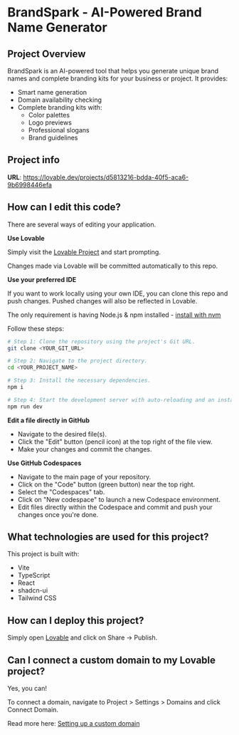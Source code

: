 # BrandSpark - AI-Powered Brand Name Generator

## Project Overview

BrandSpark is an AI-powered tool that helps you generate unique brand names and complete branding kits for your business or project. It provides:

- Smart name generation
- Domain availability checking
- Complete branding kits with:
  - Color palettes
  - Logo previews
  - Professional slogans
  - Brand guidelines

## Project info

**URL**: https://lovable.dev/projects/d5813216-bdda-40f5-aca6-9b6998446efa

## How can I edit this code?

There are several ways of editing your application.

**Use Lovable**

Simply visit the [Lovable Project](https://lovable.dev/projects/d5813216-bdda-40f5-aca6-9b6998446efa) and start prompting.

Changes made via Lovable will be committed automatically to this repo.

**Use your preferred IDE**

If you want to work locally using your own IDE, you can clone this repo and push changes. Pushed changes will also be reflected in Lovable.

The only requirement is having Node.js & npm installed - [install with nvm](https://github.com/nvm-sh/nvm#installing-and-updating)

Follow these steps:

```sh
# Step 1: Clone the repository using the project's Git URL.
git clone <YOUR_GIT_URL>

# Step 2: Navigate to the project directory.
cd <YOUR_PROJECT_NAME>

# Step 3: Install the necessary dependencies.
npm i

# Step 4: Start the development server with auto-reloading and an instant preview.
npm run dev
```

**Edit a file directly in GitHub**

- Navigate to the desired file(s).
- Click the "Edit" button (pencil icon) at the top right of the file view.
- Make your changes and commit the changes.

**Use GitHub Codespaces**

- Navigate to the main page of your repository.
- Click on the "Code" button (green button) near the top right.
- Select the "Codespaces" tab.
- Click on "New codespace" to launch a new Codespace environment.
- Edit files directly within the Codespace and commit and push your changes once you're done.

## What technologies are used for this project?

This project is built with:

- Vite
- TypeScript
- React
- shadcn-ui
- Tailwind CSS

## How can I deploy this project?

Simply open [Lovable](https://lovable.dev/projects/d5813216-bdda-40f5-aca6-9b6998446efa) and click on Share -> Publish.

## Can I connect a custom domain to my Lovable project?

Yes, you can!

To connect a domain, navigate to Project > Settings > Domains and click Connect Domain.

Read more here: [Setting up a custom domain](https://docs.lovable.dev/tips-tricks/custom-domain#step-by-step-guide)
